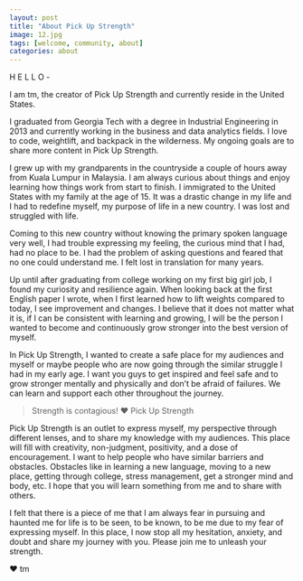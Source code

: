 ```yaml
---
layout: post
title: "About Pick Up Strength"
image: 12.jpg
tags: [welcome, community, about]
categories: about
---
```

H E L L O -

I am tm, the creator of Pick Up Strength and currently reside in the United States. 

I graduated from Georgia Tech with a degree in Industrial Engineering in 2013 and currently working in the business and data analytics fields. I love to code, weightlift, and backpack in the wilderness. My ongoing goals are to share more content in Pick Up Strength.

I grew up with my grandparents in the countryside a couple of hours away from Kuala Lumpur in Malaysia. I am always curious about things and enjoy learning how things work from start to finish. I immigrated to the United States with my family at the age of 15. It was a drastic change in my life and I had to redefine myself, my purpose of life in a new country. I was lost and struggled with life.

Coming to this new country without knowing the primary spoken language very well, I had trouble expressing my feeling, the curious mind that I had, had no place to be. I had the problem of asking questions and feared that no one could understand me. I felt lost in translation for many years.

Up until after graduating from college working on my first big girl job, I found my curiosity and resilience again. When looking back at the first English paper I wrote, when I first learned how to lift weights compared to today, I see improvement and changes. I believe that it does not matter what it is, if I can be consistent with learning and growing, I will be the person I wanted to become and continuously grow stronger into the best version of myself. 

In Pick Up Strength, I wanted to create a safe place for my audiences and myself or maybe people who are now going through the similar struggle I had in my early age. I want you guys to get inspired and feel safe and to grow stronger mentally and physically and don’t be afraid of failures. We can learn and support each other throughout the journey. 

> Strength is contagious! ❤ Pick Up Strength

Pick Up Strength is an outlet to express myself, my perspective through different lenses, and to share my knowledge with my audiences. This place will fill with creativity, non-judgment, positivity, and a dose of encouragement. I want to help people who have similar barriers and obstacles. Obstacles like in learning a new language, moving to a new place, getting through college, stress management, get a stronger mind and body, etc. I hope that you will learn something from me and to share with others. 

I felt that there is a piece of me that I am always fear in pursuing and haunted me for life is to be seen, to be known, to be me due to my fear of expressing myself. In this place, I now stop all my hesitation, anxiety, and doubt and share my journey with you. Please join me to unleash your strength.  


❤ tm


